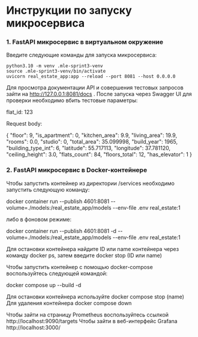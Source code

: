 # Инструкции по запуску микросервиса

### 1. FastAPI микросервис в виртуальном окружение

Введите следующие команды для запуска микросервиса:
```
python3.10 -m venv .mle-sprint3-venv
source .mle-sprint3-venv/bin/activate
uvicorn real_estate_app:app --reload --port 8081 --host 0.0.0.0
```
Для просмотра документации API и совершения тестовых запросов зайти на http://127.0.0.1:8081/docs .
После запуска через Swagger UI для проверки необходимо вбить тестовые параметры:

flat_id: 123

Request body:

{
"floor": 9,
"is_apartment": 0,
"kitchen_area": 9.9,
"living_area": 19.9,
"rooms": 0.0,
"studio": 0,
"total_area": 35.099998,
"build_year": 1965,
"building_type_int": 6,
"latitude": 55.717113,
"longitude": 37.781120,
"ceiling_height": 3.0,
"flats_count": 84,
"floors_total": 12,
"has_elevator": 1
}


### 2. FastAPI микросервис в Docker-контейнере
Чтобы запустить контейнер из директории /services необходимо запустить следующую команду:

docker container run --publish 4601:8081 --volume=./models:/real_estate_app/models   --env-file .env real_estate:1

либо в фоновом режиме:

docker container run --publish 4601:8081 -d --volume=./models:/real_estate_app/models   --env-file .env real_estate:1

Для остановки контейнера найдите ID или name контейнера через команду docker ps, затем введите docker stop (ID или name)

Чтобы запустить контейнер с помощью docker-compose воспользуйтесь следующей командой:

docker compose up --build -d

Для остановки контейнера используйте docker compose stop (name)
Для удаления контейнера docker compose down

Чтобы зайти на страницу Prometheus воспользуйтесь ссылкой http://localhost:9090/targets
Чтобы зайти в веб-интерфейс Grafana http://localhost:3000/
